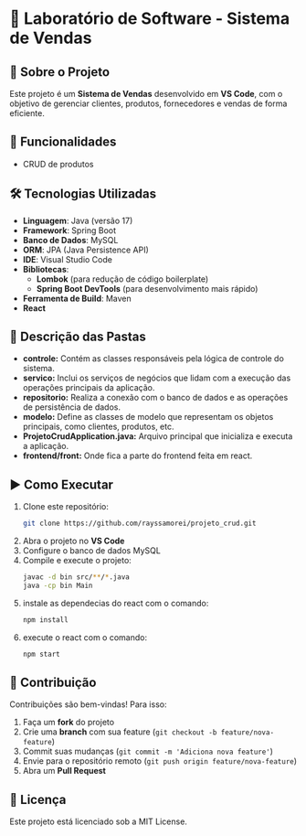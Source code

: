 # 🛒 Laboratório de Software - Sistema de Vendas

## 📌 Sobre o Projeto
Este projeto é um **Sistema de Vendas** desenvolvido em **VS Code**, com o objetivo de gerenciar clientes, produtos, fornecedores e vendas de forma eficiente. 

## 🚀 Funcionalidades
- CRUD de produtos

## 🛠️ Tecnologias Utilizadas

- **Linguagem**: Java (versão 17)
- **Framework**: Spring Boot
- **Banco de Dados**: MySQL
- **ORM**: JPA (Java Persistence API)
- **IDE**: Visual Studio Code
- **Bibliotecas**:
  - **Lombok** (para redução de código boilerplate)
  - **Spring Boot DevTools** (para desenvolvimento mais rápido)
- **Ferramenta de Build**: Maven
- **React**

## 📂 Descrição das Pastas
- **controle:** Contém as classes responsáveis pela lógica de controle do sistema.
- **servico:** Inclui os serviços de negócios que lidam com a execução das operações principais da aplicação.
- **repositorio:** Realiza a conexão com o banco de dados e as operações de persistência de dados.
- **modelo:** Define as classes de modelo que representam os objetos principais, como clientes, produtos, etc.
- **ProjetoCrudApplication.java:** Arquivo principal que inicializa e executa a aplicação.
- **frontend/front:** Onde fica a parte do frontend feita em react.

## ▶️ Como Executar
1. Clone este repositório:
   ```bash
   git clone https://github.com/rayssamorei/projeto_crud.git
   ```
2. Abra o projeto no **VS Code**
3. Configure o banco de dados MySQL
4. Compile e execute o projeto:
   ```bash
   javac -d bin src/**/*.java
   java -cp bin Main
   ```
5. instale as dependecias do react com o comando:
   ```bash
   npm install
   ```
6. execute o react com o comando:
   ```bash
   npm start
   ```

## 📌 Contribuição
Contribuições são bem-vindas! Para isso:
1. Faça um **fork** do projeto
2. Crie uma **branch** com sua feature (`git checkout -b feature/nova-feature`)
3. Commit suas mudanças (`git commit -m 'Adiciona nova feature'`)
4. Envie para o repositório remoto (`git push origin feature/nova-feature`)
5. Abra um **Pull Request**

## 📜 Licença
Este projeto está licenciado sob a MIT License.
